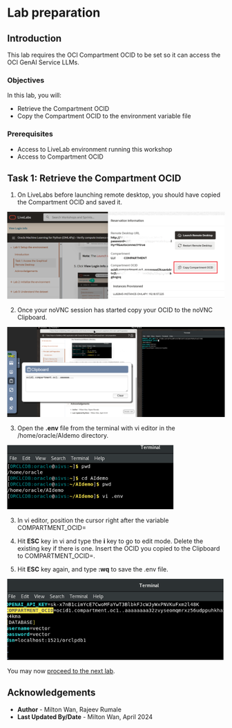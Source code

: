 # Lab preparation

## Introduction

This lab requires the OCI Compartment OCID to be set so it can access the OCI GenAI Service LLMs.

### Objectives

In this lab, you will:
* Retrieve the Compartment OCID
* Copy the Compartment OCID to the environment variable file

### Prerequisites

* Access to LiveLab environment running this workshop
* Access to Compartment OCID 

## Task 1: Retrieve the Compartment OCID

1. On LiveLabs before launching remote desktop, you should have copied the Compartment OCID and saved it.

 ![LiveLabs launch lab](images/lllaunchlab.png)

2. Once your noVNC session has started copy your OCID to the noVNC Clipboard.
   
  ![LiveLabs launch lab](images/copyocid.png) 

3. Open the **.env** file from the terminal with vi editor in the /home/oracle/AIdemo directory.

 ![vi editor](images/vienvpwd.png)

3. In vi editor, position the cursor right after the variable COMPARTMENT_OCID=

4. Hit **ESC** key in vi and type the **i** key to go to edit mode.  Delete the existing key if there is one.  Insert the OCID you copied to the Clipboard to COMPARTMENT_OCID=.  

5. Hit **ESC** key again, and type **:wq** to save the .env file.

 ![vi editor open](images/addocid.png)

You may now [proceed to the next lab](#next).

## Acknowledgements
* **Author** - Milton Wan, Rajeev Rumale
* **Last Updated By/Date** -  Milton Wan, April 2024
